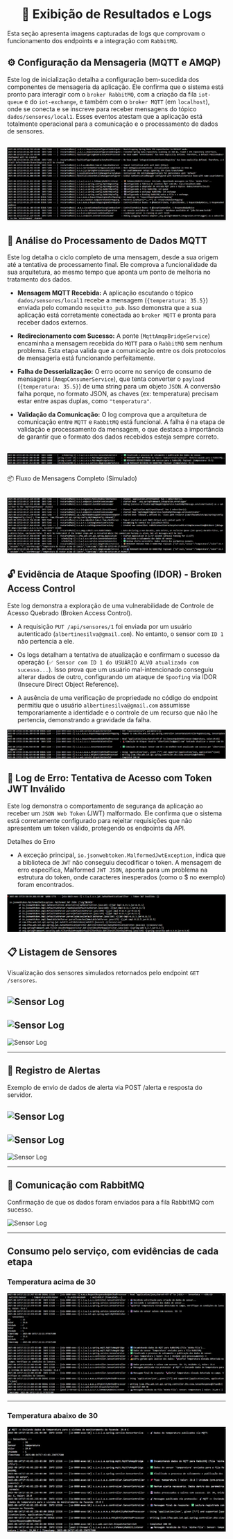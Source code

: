 <h1 align="center">📸 Exibição de Resultados e Logs</h1>

Esta seção apresenta imagens capturadas de logs que comprovam o funcionamento dos endpoints e a integração com `RabbitMQ`.

## ⚙️ Configuração da Mensageria (MQTT e AMQP)

Este log de inicialização detalha a configuração bem-sucedida dos componentes de mensageria da aplicação. Ele confirma que o sistema está pronto para interagir com o `broker RabbitMQ`, com a criação da fila `iot-queue` e do `iot-exchange`, e também com o `broker MQTT` (em `localhost`), onde se conecta e se inscreve para receber mensagens do tópico `dados/sensores/local1`. Esses eventos atestam que a aplicação está totalmente operacional para a comunicação e o processamento de dados de sensores.

## ![Sensor Log](src/main/resources/static/assets/img/mqtt-amqp/Configuracao-Messageria.png)

## 🔄 Análise do Processamento de Dados MQTT

Este log detalha o ciclo completo de uma mensagem, desde a sua origem até a tentativa de processamento final. Ele comprova a funcionalidade da sua arquitetura, ao mesmo tempo que aponta um ponto de melhoria no tratamento dos dados.

- **Mensagem MQTT Recebida:** A aplicação escutando o tópico `dados/sensores/local1` recebe a mensagem (`{temperatura: 35.5}`) enviada pelo comando `mosquitto_pub`. Isso demonstra que a sua aplicação está corretamente conectada ao `broker MQTT` e pronta para receber dados externos.

- **Redirecionamento com Sucesso:** A ponte (`MqttAmqpBridgeService`) encaminha a mensagem recebida do `MQTT` para o `RabbitMQ` sem nenhum problema. Esta etapa valida que a comunicação entre os dois protocolos de mensageria está funcionando perfeitamente.

- **Falha de Desserialização:** O erro ocorre no serviço de consumo de mensagens (`AmqpConsumerService`), que tenta converter o `payload` (`{temperatura: 35.5}`) de uma string para um objeto `JSON`. A conversão falha porque, no formato JSON, as chaves (ex: temperatura) precisam estar entre aspas duplas, como `"temperatura"`.

- **Validação da Comunicação:** O log comprova que a arquitetura de comunicação entre `MQTT` e `RabbitMQ` está funcional. A falha é na etapa de validação e processamento da mensagem, o que destaca a importância de garantir que o formato dos dados recebidos esteja sempre correto.

## ![Sensor Log](src/main/resources/static/assets/img/mqtt-amqp/Analise-Processamento-Dados.png)

📦 Fluxo de Mensagens Completo (Simulado)

## ![Sensor Log](src/main/resources/static/assets/img/mqtt-amqp/Fluxo-de-Mensagens.png)

## 🔓 Evidência de Ataque Spoofing (IDOR) - Broken Access Control

Este log demonstra a exploração de uma vulnerabilidade de Controle de Acesso Quebrado (Broken Access Control).

- A requisição `PUT /api/sensores/1` foi enviada por um usuário autenticado (`albertinesilva@gmail.com`). No entanto, o sensor com `ID 1` não pertencia a ele.

- Os logs detalham a tentativa de atualização e confirmam o sucesso da operação (`✅ Sensor com ID 1 do USUÁRIO ALVO atualizado com sucesso...`). Isso prova que um usuário mal-intencionado conseguiu alterar dados de outro, configurando um ataque de `Spoofing` via IDOR (Insecure Direct Object Reference).

- A ausência de uma verificação de propriedade no código do endpoint permitiu que o usuário `albertinesilva@gmail.com` assumisse temporariamente a identidade e o controle de um recurso que não lhe pertencia, demonstrando a gravidade da falha.

![Sensor Log](src/main/resources/static/assets/img/ataque/Simulacao-de-Ataque-Spoofing.png)

## 🚫 Log de Erro: Tentativa de Acesso com Token JWT Inválido

Este log demonstra o comportamento de segurança da aplicação ao receber um `JSON Web Token` (JWT) malformado. Ele confirma que o sistema está corretamente configurado para rejeitar requisições que não apresentem um token válido, protegendo os endpoints da API.

Detalhes do Erro

- A exceção principal, `io.jsonwebtoken.MalformedJwtException`, indica que a biblioteca de `JWT` não conseguiu decodificar o token. A mensagem de erro específica, Malformed `JWT JSON`, aponta para um problema na estrutura do token, onde caracteres inesperados (como o $ no exemplo) foram encontrados.

![Sensor Log](src/main/resources/static/assets/img/ataque/Token-invalido.png)

## 📋 Listagem de Sensores

Visualização dos sensores simulados retornados pelo endpoint `GET /sensores`.

## ![Sensor Log](src/main/resources/static/assets/img/insert/1id.png)

## ![Sensor Log](src/main/resources/static/assets/img/insert/2id.png)

![Sensor Log](src/main/resources/static/assets/img/insert/3id.png)

---
## 🚨 Registro de Alertas

Exemplo de envio de dados de alerta via POST /alerta e resposta do servidor.

## ![Sensor Log](src/main/resources/static/assets/img/insert/post-alerta.png)

## ![Sensor Log](src/main/resources/static/assets/img/insert/alerta.png)

![Sensor Log](src/main/resources/static/assets/img/insert/post-alerta-200ok.png)

---
## 🐇 Comunicação com RabbitMQ

Confirmação de que os dados foram enviados para a fila RabbitMQ com sucesso.

![Sensor Log](src/main/resources/static/assets/img/rabbit/rabbit.png)

---

## Consumo pelo serviço, com evidências de cada etapa

### Temperatura acima de 30
![Sensor Log](src/main/resources/static/assets/img/rabbit/fila-rabbit.png)

---

### Temperatura abaixo de 30
![Sensor Log](src/main/resources/static/assets/img/rabbit/fila-rabbit-temperatura-abaixo-de-30.png)  
